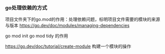 ### go处理依赖的方式
项目文件夹下的go.mod的作用：处理依赖问题，标明项目文件需要的模块的来源与版本
https://go.dev/doc/modules/managing-dependencies

go mod init
go mod tidy 
的作用



https://go.dev/doc/tutorial/create-module
构建一个模块的操作

